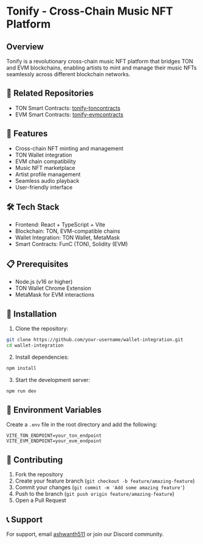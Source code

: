 # Tonify - Cross-Chain Music NFT Platform

## Overview
Tonify is a revolutionary cross-chain music NFT platform that bridges TON and EVM blockchains, enabling artists to mint and manage their music NFTs seamlessly across different blockchain networks.

## 🔗 Related Repositories
- TON Smart Contracts: [tonify-toncontracts](https://github.com/ashwanth511/tonify-toncontracts)
- EVM Smart Contracts: [tonify-evmcontracts](https://github.com/ashwanth511/tonify-evmcontracts)

## 🚀 Features
- Cross-chain NFT minting and management
- TON Wallet integration
- EVM chain compatibility
- Music NFT marketplace
- Artist profile management
- Seamless audio playback
- User-friendly interface

## 🛠️ Tech Stack
- Frontend: React + TypeScript + Vite
- Blockchain: TON, EVM-compatible chains
- Wallet Integration: TON Wallet, MetaMask
- Smart Contracts: FunC (TON), Solidity (EVM)

## 📋 Prerequisites
- Node.js (v16 or higher)
- TON Wallet Chrome Extension
- MetaMask for EVM interactions

## 🔧 Installation

1. Clone the repository:
```bash
git clone https://github.com/your-username/wallet-integration.git
cd wallet-integration
```

2. Install dependencies:
```bash
npm install
```

3. Start the development server:
```bash
npm run dev
```

## 🔑 Environment Variables
Create a `.env` file in the root directory and add the following:
```
VITE_TON_ENDPOINT=your_ton_endpoint
VITE_EVM_ENDPOINT=your_evm_endpoint
```

## 🤝 Contributing
1. Fork the repository
2. Create your feature branch (`git checkout -b feature/amazing-feature`)
3. Commit your changes (`git commit -m 'Add some amazing feature'`)
4. Push to the branch (`git push origin feature/amazing-feature`)
5. Open a Pull Request



## 📞 Support
For support, email [ashwanth511](mailto:ashwanthdreddy@gmail.com) or join our Discord community.
